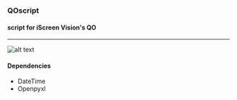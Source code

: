 ### QOscript
#### script for iScreen Vision's QO
---

![alt text](https://i.gyazo.com/8b5131193efca49a0df1547136a21a75.png "screenshot")


#### Dependencies 
- DateTime
- Openpyxl
